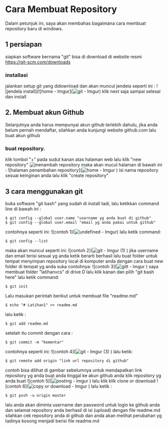 # Cara Membuat Repository
<p>Dalam petunjuk ini, saya akan membahas bagaimana cara membuat repository baru di windows.</p>

## 1 persiapan
siapkan software bernama "git" bisa di download di website resmi https://git-scm.com/downloads

### installasi
jalankan setup git yang didownload dan akan muncul jendela seperti ini :
![jendela install](![home - Imgur](![git - Imgur](https://github.com/user-attachments/assets/cd8788bc-d93c-4aa8-bbdc-b45a4f77931e))
klik next saja sampai selesai dan install

## 2. Membuat akun Github
<p>Selanjutnya anda harus mempunyai akun github terlebih dahulu, jika anda belum pernah mendaftar, silahkan anda kunjungi website github.com lalu buat akun github</p>

### buat repository.
klik tombol "+" pada sudut kanan atas halaman web lalu klik "new repository"
![menambah repository](https://i.imgur.com/MqIEA8T.png)
maka akan mucul halaman di bawah ini :
![halaman penambahan repository](![home - Imgur](https://github.com/user-attachments/assets/f1e764ae-925c-4982-9b85-29a78282aebe)
)
isi nama repository sesuai keinginan anda lalu klik "create repository"

## 3 cara menggunakan git
buka software "git bash" yang sudah di install tadi, lalu ketikkan command line di bawah ini :
```
$ git config --global user.name "username yg anda buat di github"
$ git config --global user.email "email yg anda pakai untuk github"
```
contohnya seperti ini:
![contoh 1](![undefined - Imgur](https://github.com/user-attachments/assets/253c8ba6-1bf6-40b6-9585-728c5b10b280))
lalu ketik command:
```
$ git config --list
```
maka akan muncul seperti ini:
![contoh 2](![git - Imgur (1)](https://github.com/user-attachments/assets/387411e9-e20a-4f71-ac8c-6fb6b25cf133)
)
jika username dan email terisi sesuai yg anda ketik berarti berhasil
lalu buat folder untuk tempat menyimpan repository local di komputer anda dengan cara buat new folder di tempat yg anda suka contohnya:
![contoh 3](![gitt - Imgur](https://github.com/user-attachments/assets/f0958cc4-f3ce-46d0-9c25-1bd673c54ee8)
)
saya membuat folder "latihanvcs" di drive D
lalu klik kanan dan pilih "git bash here"
lalu ketik command:
```
$ git init
```
Lalu masukan perintah berikut untuk membuat file "readme.md"
```
$ echo "# Latihan1" >> readme.md
```
lalu ketik :
```
$ git add readme.md
```
setelah itu commit dengan cara :
```
$ git commit -m "komentar"
```
contohnya seperti ini:
![contoh 4](![git - Imgur (3)](https://github.com/user-attachments/assets/5e0ac3bb-5ad1-45cb-b70e-3bff8e8b2b67)
)
lalu ketik:
```
$ git remote add origin "link url repository di github"
```
contoh bisa dilihat di gambar sebelumnya
untuk mendapatkan link repository yg anda buat anda tinggal ke akun github anda
klik repository yg anda buat
![contoh 5](![posting - Imgur](https://github.com/user-attachments/assets/b644f4b0-4ca7-4434-8541-78957319fbd7)
)
lalu klik klik clone or download
![contoh 6](![copy or download - Imgur](https://github.com/user-attachments/assets/def8c62e-fa57-42ce-ba7c-3ec6087a0db3)
)
lalu ketik :
```
$ git push -u origin master
```
lalu anda akan diminta username dan password untuk login ke github anda dan selamat repository anda berhasil di isi (upload) dengan file readme.md silahkan cek repository anda di github dan anda akan melihat perubahan yg tadinya kosong menjadi berisi file readme.md
